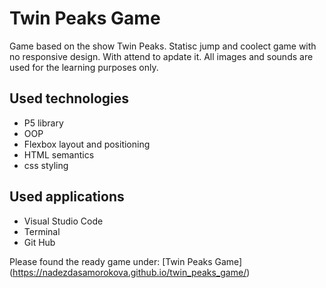 # Twin Peaks Game

Game based on the show Twin Peaks. Statisc jump and coolect game with no responsive design. With attend to apdate it. All images and sounds are used for the learning purposes only.

## Used technologies

* P5 library
* OOP
* Flexbox layout and positioning
* HTML semantics
* css styling

## Used applications

* Visual Studio Code
* Terminal
* Git Hub

Please found the ready game under: 
[Twin Peaks Game] (https://nadezdasamorokova.github.io/twin_peaks_game/)
